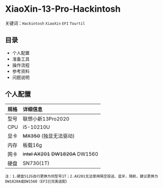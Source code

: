 # XiaoXin-13-Pro-Hackintosh  
关键词：`Hackintosh` `XiaoXin` `EFI` `Tourtil`  
## 目录
* 个人配置  
* 准备工具  
* 操作流程  
* 参考资料  
* 问题说明    
## 个人配置  
|规格|详细信息|
|:-|:-|
|型号|联想小新13Pro2020|
|CPU|i5-10210U|
|显卡|~~MX350~~ (独显无法驱动)|
|内存|板载16g|
|网卡|~~intel AX201~~ ~~DW1820A~~ DW1560|
|硬盘|SN730(1T)|  
    注：1.硬盘512G自行更换为同型号1T；2.AX201无法使用隔空投送、蓝牙，随航，建议更换为DW1820A或DW1560（EFI已完美适配）
